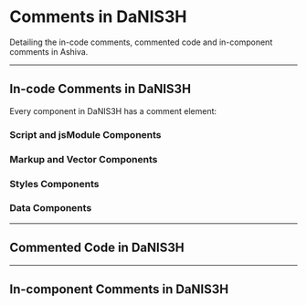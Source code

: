 # Comments in DaNIS3H
Detailing the in-code comments, commented code and in-component comments in Ashiva.

_____

## In-code Comments in DaNIS3H

Every component in DaNIS3H has a comment element:

### Script and jsModule Components

### Markup and Vector Components

### Styles Components

### Data Components

_____

## Commented Code in DaNIS3H

_____

## In-component Comments in DaNIS3H
